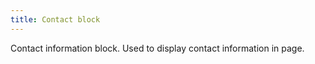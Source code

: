 ```yaml
---
title: Contact block
---
```

Contact information block. Used to display contact information in page.